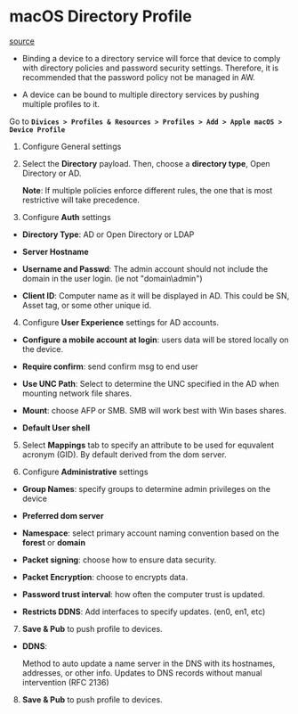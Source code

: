 # macOS Directory Profile

[source](https://my.air-watch.com/help/9.1/en/Content/Platform_Guides/macOS/T/MacProfileDirectory.htm?TocPath=PROFILES|macOS Device%20Profiles|_____15)

-   Binding a device to a directory service will force that device to comply with
    directory policies and password security settings. Therefore, it is
    recommended that the password policy not be managed in AW.

-   A device can be bound to multiple directory services by pushing multiple
    profiles to it. 

Go to **`Divices > Profiles & Resources > Profiles > Add > Apple macOS > Device
Profile`**

1.  Configure General settings 

2.  Select the **Directory** payload. Then, choose a **directory type**, Open
    Directory or AD.

    **Note**: If multiple policies enforce different rules, the one that is most
    restrictive will take precedence.

3.  Configure **Auth** settings

-   **Directory Type**: AD or Open Directory or LDAP

-   **Server Hostname**

-   **Username and Passwd**: The admin account should not include the domain in
    the user login. (ie not "domain\admin")

-   **Client ID**: Computer name as it will be displayed in AD. This could be SN, Asset tag, or some other unique id.

4.  Configure **User Experience** settings for AD accounts.

-   **Configure a mobile account at login**: users data will be stored locally
    on the device.

-   **Require confirm**: send confirm msg to end user

-   **Use UNC Path**: Select to determine the UNC specified in the AD when
    mounting network file shares. 

-   **Mount**: choose AFP or SMB. SMB will work best with Win bases shares.

-   **Default User shell**

5.  Select **Mappings** tab to specify an attribute to be used for equvalent
    acronym (GID). By default derived from the dom server. 

6.  Configure **Administrative** settings 

-   **Group Names**: specify groups to determine admin privileges on the device 

-   **Preferred dom server**

-   **Namespace**: select primary account naming convention based on the
    **forest** or **domain**

-   **Packet signing**: choose how to ensure data security.

-   **Packet Encryption**: choose to encrypts data.

-   **Password trust interval**: how often the computer trust is updated.

-   **Restricts DDNS**: Add interfaces to specify updates. (en0, en1, etc)

7.  **Save & Pub** to push profile to devices.

-   **DDNS**:

    Method to auto update a name server in the DNS with its hostnames,
    addresses, or other info. Updates to DNS records without manual intervention (RFC 2136)

8.  **Save & Pub** to push profile to devices.

